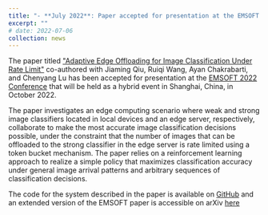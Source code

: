 ```yaml
---
title: "- **July 2022**: Paper accepted for presentation at the EMSOFT Conference"
excerpt: ""
# date: 2022-07-06
collection: news
---
```


The paper titled ["Adaptive Edge Offloading for Image Classification Under Rate Limit"](https://doi.org/10.1109/TCAD.2022.3197533) 
co-authored with Jiaming Qiu, Ruiqi Wang, Ayan Chakrabarti, and Chenyang Lu has been 
accepted for presentation at the [EMSOFT 2022 Conference](https://esweek.org/emsoft/) 
that will be held as a hybrid event in Shanghai, China, in October 2022.   

The paper investigates an edge computing scenario where weak and strong image classifiers located in local devices and an edge server, 
respectively, collaborate to make the most accurate image classification decisions possible, under the constraint that the number
of images that can be offloaded to the strong classifier in the edge server is rate limited using a token bucket 
mechanism.  The paper relies on a reinforcement learning approach to realize a simple policy that maximizes
classification accuracy under general image arrival patterns and arbitrary sequences of classification decisions.   

The code for the system described in the paper is available on [GitHub](https://github.com/qiujiaming315/edgeml-dqn) and an extended version of the EMSOFT paper is accessible on arXiv [here](https://arxiv.org/abs/2208.00485) 
